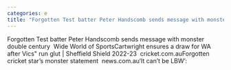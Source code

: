 ```yaml
---
categories: e
title: "Forgotten Test batter Peter Handscomb sends message with monster double century  Wide World of Sports"
---
```

Forgotten Test batter Peter Handscomb sends message with monster double century&nbsp;&nbsp;Wide World of SportsCartwright ensures a draw for WA after Vics" run glut | Sheffield Shield 2022-23&nbsp;&nbsp;cricket.com.auForgotten cricket star’s monster statement&nbsp;&nbsp;news.com.au‘It can’t be LBW’: